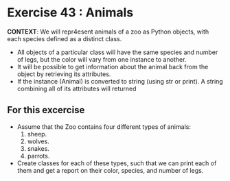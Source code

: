 # Exercise 43 : Animals

__CONTEXT__: We will repr4esent animals of a zoo as Python objects, with each species defined as a distinct class.
* All objects of a particular class will have the same species and number of legs, but the color will vary from one instance to another.
* It will be possible to get information about the animal back from the object by retrieving its attributes.
* If the instance (Animal) is converted to string (using str or print). A string combining all of its attributes will returned

## For this excercise
* Assume that the Zoo contains four different types of animals:
    1. sheep.
    2. wolves.
    3. snakes.
    4. parrots.
* Create classes for each of these types, such that we can print each of them and get a report on their color, species, and number of legs.



 